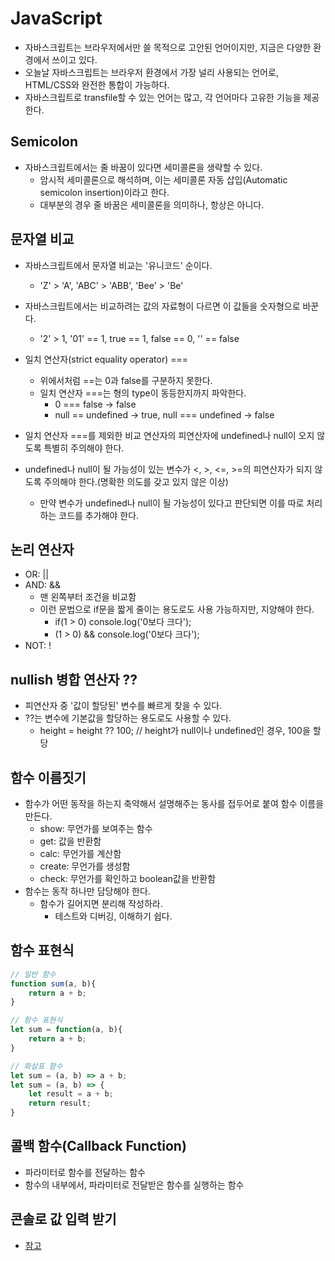 # JavaScript

- 자바스크립트는 브라우저에서만 쓸 목적으로 고안된 언어이지만, 지금은 다양한 환경에서 쓰이고 있다.
- 오늘날 자바스크립트는 브라우저 환경에서 가장 널리 사용되는 언어로, HTML/CSS와 완전한 통합이 가능하다.
- 자바스크립트로 transfile할 수 있는 언어는 많고, 각 언어마다 고유한 기능을 제공한다.

## Semicolon

- 자바스크립트에서는 줄 바꿈이 있다면 세미콜론을 생략할 수 있다.
    - 암시적 세미콜론으로 해석하며, 이는 세미콜론 자동 삽입(Automatic semicolon insertion)이라고 한다.
    - 대부분의 경우 줄 바꿈은 세미콜론을 의미하나, 항상은 아니다.

## 문자열 비교

- 자바스크립트에서 문자열 비교는 '유니코드' 순이다.
    - 'Z' > 'A', 'ABC' > 'ABB', 'Bee' > 'Be'
- 자바스크립트에서는 비교하려는 값의 자료형이 다르면 이 값들을 숫자형으로 바꾼다.
    - '2' > 1, '01' == 1, true == 1, false == 0, '' == false
- 일치 연산자(strict equality operator) ===
    - 위에서처럼 ==는 0과 false를 구분하지 못한다.
    - 일치 연산자 ===는 형의 type이 동등한지까지 파악한다.
        - 0 === false -> false
        - null == undefined -> true, null === undefined -> false

- 일치 연산자 ===를 제외한 비교 연산자의 피연산자에 undefined나 null이 오지 않도록 특별히 주의해야 한다.
- undefined나 null이 될 가능성이 있는 변수가 <, >, <=, >=의 피연산자가 되지 않도록 주의해야 한다.(명확한 의도를 갖고 있지 않은 이상)
    - 만약 변수가 undefined나 null이 될 가능성이 있다고 판단되면 이를 따로 처리하는 코드를 추가해야 한다.

## 논리 연산자

- OR: ||
- AND: &&
    - 맨 왼쪽부터 조건을 비교함
    - 이런 문법으로 if문을 짧게 줄이는 용도로도 사용 가능하지만, 지양해야 한다.
        - if(1 > 0) console.log('0보다 크다');
        - (1 > 0) && console.log('0보다 크다');
- NOT: !

## nullish 병합 연산자 ??

- 피연산자 중 '값이 할당된' 변수를 빠르게 찾을 수 있다.
- ??는 변수에 기본값을 할당하는 용도로도 사용할 수 있다.
    - height = height ?? 100; // height가 null이나 undefined인 경우, 100을 할당

## 함수 이름짓기

- 함수가 어떤 동작을 하는지 축약해서 설명해주는 동사를 접두어로 붙여 함수 이름을 만든다.
    - show: 무언가를 보여주는 함수
    - get: 값을 반환함
    - calc: 무언가를 계산함
    - create: 무언가를 생성함
    - check: 무언가를 확인하고 boolean값을 반환함
- 함수는 동작 하나만 담당해야 한다.
    - 함수가 길어지면 분리해 작성하라.
        - 테스트와 디버깅, 이해하기 쉽다.

## 함수 표현식

```javascript
// 일반 함수
function sum(a, b){
    return a + b;
}

// 함수 표현식
let sum = function(a, b){
    return a + b;
}

// 화살표 함수
let sum = (a, b) => a + b;
let sum = (a, b) => {
    let result = a + b;
    return result;
}
```

## 콜백 함수(Callback Function)

- 파라미터로 함수를 전달하는 함수
- 함수의 내부에서, 파라미터로 전달받은 함수를 실행하는 함수

## 콘솔로 값 입력 받기

- [참고](https://bluehorn07.tistory.com/49)
